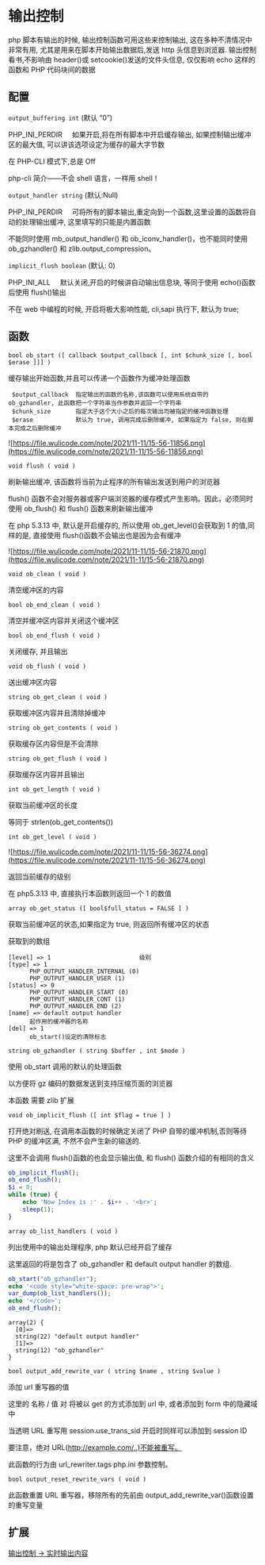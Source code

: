 # 输出控制

php 脚本有输出的时候, 输出控制函数可用这些来控制输出, 这在多种不清情况中非常有用, 尤其是用来在脚本开始输出数据后,发送 http 头信息到浏览器. 输出控制看书,不影响由 header()或 setcookie()发送的文件头信息, 仅仅影响 echo 这样的函数和 PHP 代码块间的数据

## 配置

`output_buffering int` (默认 “0”)

PHP_INI_PERDIR     如果开启,将在所有脚本中开启缓存输出, 如果控制输出缓冲区的最大值, 可以讲该选项设定为缓存的最大字节数

在 PHP-CLI 模式下,总是 Off

php-cli 简介——不会 shell 语言，一样用 shell！

`output_handler string` (默认:Null)

PHP_INI_PERDIR     可将所有的脚本输出,重定向到一个函数,这里设置的函数将自动的处理输出缓冲, 这里填写的只能是内置函数

不能同时使用 mb_output_handler() 和 ob_iconv_handler()，也不能同时使用 ob_gzhandler() 和 zlib.output_compression。

`implicit_flush boolean` (默认: 0)

PHP_INI_ALL     默认关闭,开启的时候讲自动输出信息块, 等同于使用 echo()函数后使用 flush()输出

不在 web 中编程的时候, 开启将极大影响性能, cli,sapi 执行下, 默认为 true;

## 函数

`bool ob_start ([ callback $output_callback [, int $chunk_size [, bool $erase ]]] )`

缓存输出开始函数,并且可以传递一个函数作为缓冲处理函数

```
 $output_callback  指定输出的函数的名称,该函数可以使用系统自带的 ob_gzhandler, 此函数把一个字符串当作参数并返回一个字符串
 $chunk_size       指定大于这个大小之后的每次输出均被指定的缓冲函数处理
 $erase            默认为 true, 调用完成后删除缓冲, 如果指定为 false, 则在脚本完成之后删除缓冲
```

![https://file.wulicode.com/note/2021/11-11/15-56-11856.png](https://file.wulicode.com/note/2021/11-11/15-56-11856.png)

`void flush ( void )`

刷新输出缓冲, 该函数将当前为止程序的所有输出发送到用户的浏览器

flush() 函数不会对服务器或客户端浏览器的缓存模式产生影响。因此，必须同时使用 ob_flush() 和 flush() 函数来刷新输出缓冲

在 php 5.3.13 中, 默认是开启缓存的, 所以使用 ob_get_level()会获取到 1 的值,同样的是, 直接使用 flush()函数不会输出也是因为会有缓冲

![https://file.wulicode.com/note/2021/11-11/15-56-21870.png](https://file.wulicode.com/note/2021/11-11/15-56-21870.png)

`void ob_clean ( void )`

清空缓冲区的内容

`bool ob_end_clean ( void )`

清空并缓冲区内容并关闭这个缓冲区

`bool ob_end_flush ( void )`

关闭缓存, 并且输出

`void ob_flush ( void )`

送出缓冲区内容

`string ob_get_clean ( void )`

获取缓冲区内容并且清除掉缓冲

`string ob_get_contents ( void )`

获取缓存区内容但是不会清除

`string ob_get_flush ( void )`

获取缓存区内容并且输出

`int ob_get_length ( void )`

获取当前缓冲区的长度

等同于 strlen(ob_get_contents())

`int ob_get_level ( void )`

![https://file.wulicode.com/note/2021/11-11/15-56-36274.png](https://file.wulicode.com/note/2021/11-11/15-56-36274.png)

返回当前缓存的级别

在 php5.3.13 中, 直接执行本函数则返回一个 1 的数值

`array ob_get_status ([ bool$full_status = FALSE ] )`

获取当前缓冲区的状态,如果指定为 true, 则返回所有缓冲区的状态

获取到的数组

```
[level] => 1                         级别
[type] => 1
      PHP_OUTPUT_HANDLER_INTERNAL (0)
      PHP_OUTPUT_HANDLER_USER (1)
[status] => 0
      PHP_OUTPUT_HANDLER_START (0)
      PHP_OUTPUT_HANDLER_CONT (1)
      PHP_OUTPUT_HANDLER_END (2)
[name] => default output handler
      起作用的缓冲器的名称
[del] => 1
      ob_start()设定的清除标志
```

`string ob_gzhandler ( string $buffer , int $mode )`

使用 ob_start 调用的默认的处理函数

以方便将 gz 编码的数据发送到支持压缩页面的浏览器

本函数 需要 zlib 扩展

`void ob_implicit_flush ([ int $flag = true ] )`

打开绝对刷送, 在调用本函数的时候确定关闭了 PHP 自带的缓冲机制,否则等待 PHP 的缓冲区满, 不然不会产生新的输送的.

这里不会调用 flush()函数的也会显示输出值, 和 flush() 函数介绍的有相同的含义

```php
ob_implicit_flush();
ob_end_flush();
$i = 0;
while (true) {
    echo 'Now Index is :' . $i++ . '<br>';
    sleep(1);
}
```

`array ob_list_handlers ( void )`

列出使用中的输出处理程序, php 默认已经开启了缓存

这里返回的将是包含了 ob_gzhandler 和 default output handler 的数组.

```php
ob_start("ob_gzhandler");
echo '<code style="white-space: pre-wrap">';
var_dump(ob_list_handlers());
echo '</code>';
ob_end_flush();
```

```
array(2) {
  [0]=>
  string(22) "default output handler"
  [1]=>
  string(12) "ob_gzhandler"
}
```

`bool output_add_rewrite_var ( string $name , string $value )`

添加 url 重写器的值

这里的 名称 / 值 对 将被以 get 的方式添加到 url 中, 或者添加到 form 中的隐藏域中

当透明 URL 重写用 session.use_trans_sid 开启时同样可以添加到 session ID

要注意，绝对 URL(http://example.com/..)不能被重写。

此函数的行为由 url_rewriter.tags php.ini 参数控制。

`bool output_reset_rewrite_vars ( void )`

此函数重置 URL 重写器，移除所有的先前由 output_add_rewrite_var()函数设置的重写变量

## 扩展

[输出控制 → 实时输出内容](https://www.notion.so/c3a491eece264fc6aaac832ff04f74cd)